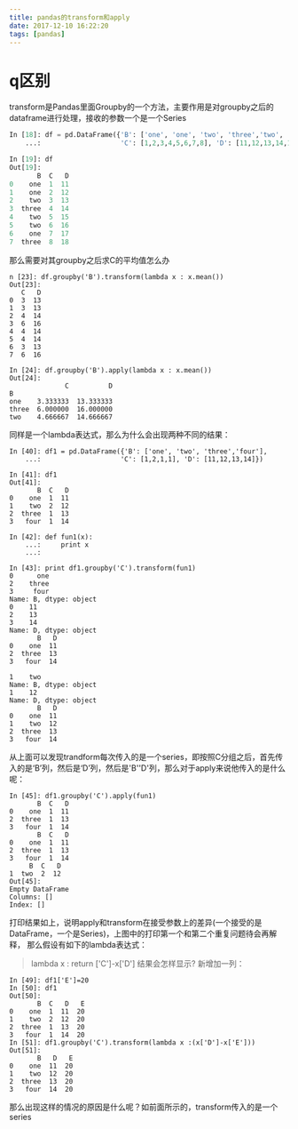 ```yaml
---
title: pandas的transform和apply
date: 2017-12-10 16:22:20
tags: [pandas]
---
```


# q区别
transform是Pandas里面Groupby的一个方法，主要作用是对groupby之后的dataframe进行处理，接收的参数一个是一个Series
```python
In [18]: df = pd.DataFrame({'B': ['one', 'one', 'two', 'three','two', 'two', 'one', 'three'],
    ...:                    'C': [1,2,3,4,5,6,7,8], 'D': [11,12,13,14,15,16,17,18]})

In [19]: df
Out[19]: 
       B  C   D
0    one  1  11
1    one  2  12
2    two  3  13
3  three  4  14
4    two  5  15
5    two  6  16
6    one  7  17
7  three  8  18

```
那么需要对其groupby之后求C的平均值怎么办
```
n [23]: df.groupby('B').transform(lambda x : x.mean())
Out[23]: 
   C   D
0  3  13
1  3  13
2  4  14
3  6  16
4  4  14
5  4  14
6  3  13
7  6  16

In [24]: df.groupby('B').apply(lambda x : x.mean())
Out[24]: 
              C          D
B
one    3.333333  13.333333
three  6.000000  16.000000
two    4.666667  14.666667

```
同样是一个lambda表达式，那么为什么会出现两种不同的结果：
```
In [40]: df1 = pd.DataFrame({'B': ['one', 'two', 'three','four'],
    ...:                    'C': [1,2,1,1], 'D': [11,12,13,14]})

In [41]: df1
Out[41]: 
       B  C   D
0    one  1  11
1    two  2  12
2  three  1  13
3   four  1  14

In [42]: def fun1(x):
    ...:     print x
    ...: 

In [43]: print df1.groupby('C').transform(fun1)
0      one
2    three
3     four
Name: B, dtype: object
0    11
2    13
3    14
Name: D, dtype: object
       B   D
0    one  11
2  three  13
3   four  14

1    two
Name: B, dtype: object
1    12
Name: D, dtype: object
       B   D
0    one  11
1    two  12
2  three  13
3   four  14

```
从上面可以发现trandform每次传入的是一个series，即按照C分组之后，首先传入的是‘B’列，然后是‘D’列，然后是'B''D'列，那么对于apply来说他传入的是什么呢：
```
In [45]: df1.groupby('C').apply(fun1)
       B  C   D
0    one  1  11
2  three  1  13
3   four  1  14
       B  C   D
0    one  1  11
2  three  1  13
3   four  1  14
     B  C   D
1  two  2  12
Out[45]: 
Empty DataFrame
Columns: []
Index: []
```
打印结果如上，说明apply和transform在接受参数上的差异(一个接受的是DataFrame，一个是Series)，上图中的打印第一个和第二个重复问题待会再解释，
那么假设有如下的lambda表达式：
> lambda x : return ['C']-x['D'] 
结果会怎样显示? 新增加一列：
```
In [49]: df1['E']=20
In [50]: df1
Out[50]: 
       B  C   D   E
0    one  1  11  20
1    two  2  12  20
2  three  1  13  20
3   four  1  14  20
In [51]: df1.groupby('C').transform(lambda x :(x['D']-x['E']))
Out[51]: 
       B   D   E
0    one  11  20
1    two  12  20
2  three  13  20
3   four  14  20

```
那么出现这样的情况的原因是什么呢？如前面所示的，transform传入的是一个series
